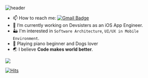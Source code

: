 ![header](https://capsule-render.vercel.app/api?type=waving&color=10:7e6f87,120:28316b&height=200&section=header&text=Welcome:\)&fontSize=60&animation=fadeIn&fontAlign=30&fontColor=ffffff)

- 📫 How to reach me: [![Gmail Badge](https://img.shields.io/badge/Gmail-d14836?style=flat-square&logo=Gmail&logoColor=white&link=mailto:sdy2856@gmail.com)](mailto:sdy2856@gmail.com)
- 🔭 I’m currently working on Devsisters as an iOS App Engineer.
- 🏜 I'm interested in `Software Architecture`, `UI/UX in Mobile Environment`.
- 🎹 Playing piano beginner and Dogs lover
- 🌏 I believe **Code makes world better**.

[![](https://github-readme-stats.vercel.app/api?username=delmaSong&theme=apprentice&show_icons=true&hide=contribs) ](https://github.com/anuraghazra/github-readme-stats)

[![Hits](https://hits.seeyoufarm.com/api/count/incr/badge.svg?url=https%3A%2F%2Fgithub.com%2FdelmaSong)](https://hits.seeyoufarm.com)
